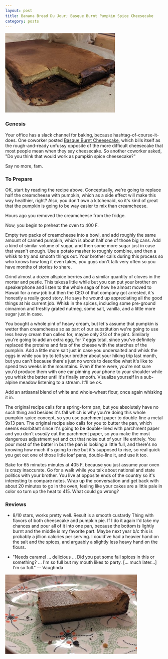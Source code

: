 ```yaml
---
layout: post
title: Banana Bread Du Jour; Basque Burnt Pumpkin Spice Cheesecake
category: posts
---
```


![Photographic Evidence](/images/2020-10-18-pumpkin-cheesecake1.jpg)

### Genesis

Your office has a slack channel for baking, because hashtag-of-course-it-does.
One coworker posted [Basque Burnt Cheesecake](https://www.bonappetit.com/recipe/basque-burnt-cheesecake), which bills itself
as the rough-and-ready unfussy opposite of the more difficult cheesecake that most people mean when they say cheesecake.
So another coworker asked,
"Do you think that would work as pumpkin spice cheesecake?"

Say no more, fam.

### To Prepare

OK, start by reading the recipe above. Conceptually, we're going to replace half the creamcheese with pumpkin, which as a side effect will make this way healthier, right? Also, you don't own a kitchenaid, so it's kind of great that the pumpkin is going to be way easier to mix than creamcheese.

Hours ago you removed the creamcheese from the fridge.

Now, you begin to preheat the oven to 400 F.

Empty two packs of creamcheese into a bowl, and add roughly the same amount of canned pumpkin, which is about half one of those big cans. Add a kind of similar volume of sugar, and then some more sugar just in case that wasn't enough. Use a potato masher to roughly combine, and then a whisk to try and smooth things out. Your brother calls during this process so who knows how long it even takes, you guys don't talk very often so you have months of stories to share.

Grind almost a dozen allspice berries and a similar quantity of cloves in the mortar and pestle. This takesa  little while but you can put your brother on speakerphone and listen to the whole saga of how he almost moved to Hawaii for a new job but then the CEO of that company got arrested, it's honestly a really good story.
He says he wound up appreciating all the good things at his current job. Whisk in the spices, including some pre-ground cinnamon and freshly grated nutmeg, some salt, vanilla, and a little more sugar just in case. 

You bought a whole pint of heavy cream, but let's assume that pumpkin is wetter than creamcheese so as part of our substitution we're going to use less heavy cream than called for, maybe only 2/3 of the pint. Similarly you're going to add an extra egg, for 7 eggs total, since you've definitely replaced the proteins and fats of the cheese with the starches of the pumpkin.
Add a little more salt just in case you undersalted and whisk the eggs in while you try to tell your brother about your hiking trip last month, but you can't because there's just no words to describe what it's like to spend two weeks in the mountains. Even if there were, you're not sure you'd produce them with one ear pinning your phone to your shoulder while you whisk the batter until it's finally smooth. Visualize yourself in a sub-alpine meadow listening to a stream. It'll be ok.

Add an artisanal blend of white and whole-wheat flour, once again whisking it in.

The original recipe calls for a spring-form pan, but you absolutely have no such thing and besides it's fall which is why you're doing this whole pumpkin-spice concept, so you use parchment paper to double-line a metal 9x13 pan. The original recipe also calls for you to butter the pan, which seems exorbitant since it's going to be double-lined with parchment paper and you don't _usually_ eat the parchment paper, so you make the most dangerous adjustment yet and cut that noise out of your life entirely.
You pour most of the batter in but the pan is looking a little full, and there's no knowing how much it's going to rise but it's supposed to rise, so real quick you get out one of those little loaf pans, double-line it, and use it too.

Bake for 65 minutes minutes at 405 F, because you just assume your oven is crazy inaccurate. Go for a walk while you talk about national and state politics with your brother. You live at opposite ends of the country so it's interesting to compare notes. Wrap up the conversation and get back with about 20 minutes to go in the oven, feeling like your cakes are a little pale in color so turn up the heat to 415. What could go wrong?

### Reviews

- 8/10 stars, works pretty well. Result is a smooth custardy Thing with flavors of both cheesecake and pumpkin pie. 
If I do it again I'd take my chances and pour all of it into one pan, because the bottom is lightly burnt and the middle is my favorite part. 
Maybe next year b/c this is probably a jillion calories per serving. I could've had a heavier hand on the salt and the spices, and arguably a slightly less heavy hand on the flours.

- "Needs caramel ... delicious ... Did you put some fall spices in this or something? ... I'm so full but my mouth likes to party. [... much later...] I'm so full." -- Vaughnda


![Photographic Evidence](/images/2020-10-18-pumpkin-cheesecake2.jpg)
